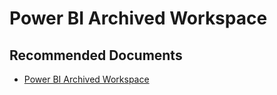   <properties
	pageTitle="power bi archived workspace"
	description="power bi archived workspace"
	service="microsoft.PowerBIDedicated"
	resource="capacities"
	authors="pjfreitas"
	ms.author="pfreitas"	
	displayOrder="1070"
	selfHelpType="generic"
	supportTopicIds="32628130"
	productPesIds="16334"
	cloudEnvironments="public, MoonCake, fairfax" 
	articleId="cb904a11-4917-667a-dc79-85a43ae1c8b6"
/>

# Power BI Archived Workspace

## **Recommended Documents**

* [Power BI Archived Workspace](https://docs.microsoft.com/power-bi/service-admin-power-bi-archived-workspace)
